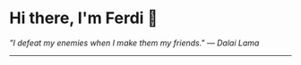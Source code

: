 <h1>Hi there, I'm Ferdi 👋</h1>

<p><em>
  "I defeat my enemies when I make them my friends." — Dalai Lama
</em></p>

---
